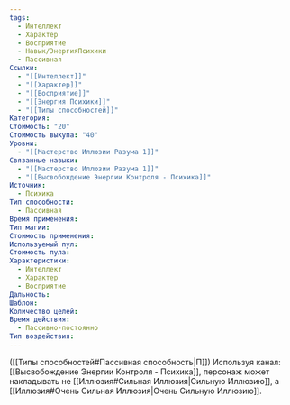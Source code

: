 ```yaml
---
tags:
  - Интеллект
  - Характер
  - Восприятие
  - Навык/ЭнергияПсихики
  - Пассивная
Ссылки:
  - "[[Интеллект]]"
  - "[[Характер]]"
  - "[[Восприятие]]"
  - "[[Энергия Психики]]"
  - "[[Типы способностей]]"
Категория: 
Стоимость: "20"
Стоимость выкупа: "40"
Уровни:
  - "[[Мастерство Иллюзии Разума 1]]"
Связанные навыки:
  - "[[Мастерство Иллюзии Разума 1]]"
  - "[[Высвобождение Энергии Контроля - Психика]]"
Источник:
  - Психика
Тип способности:
  - Пассивная
Время применения: 
Тип магии: 
Стоимость применения: 
Используемый пул: 
Стоимость пула: 
Характеристики:
  - Интеллект
  - Характер
  - Восприятие
Дальность: 
Шаблон: 
Количество целей: 
Время действия:
  - Пассивно-постоянно
Тип воздействия:
---
```

([[Типы способностей#Пассивная способность|П]]) Используя канал: [[Высвобождение Энергии Контроля - Психика]], персонаж может накладывать не [[Иллюзия#Сильная Иллюзия|Сильную Иллюзию]], а [[Иллюзия#Очень Сильная Иллюзия|Очень Сильную Иллюзию]]. 